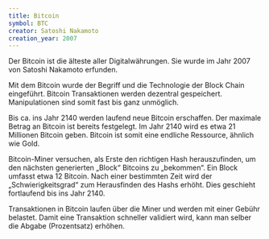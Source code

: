 ```yaml
---
title: Bitcoin
symbol: BTC
creator: Satoshi Nakamoto
creation_year: 2007
---
```

Der Bitcoin ist die älteste aller Digitalwährungen. Sie wurde im Jahr 2007 von Satoshi Nakamoto erfunden.

Mit dem Bitcoin wurde der Begriff und die Technologie der Block Chain eingeführt. Bitcoin Transaktionen werden dezentral gespeichert. Manipulationen sind somit fast bis ganz unmöglich.

Bis ca. ins Jahr 2140 werden laufend neue Bitcoin erschaffen. Der maximale Betrag an Bitcoin ist bereits festgelegt. Im Jahr 2140 wird es etwa 21 Millionen Bitcoin geben. Bitcoin ist somit eine endliche Ressource, ähnlich wie Gold.

Bitcoin-Miner versuchen, als Erste den richtigen Hash herauszufinden, um den nächsten generierten „Block“ Bitcoins zu „bekommen“. Ein Block umfasst etwa 12 Bitcoin. Nach einer bestimmten Zeit wird der „Schwierigkeitsgrad“ zum Herausfinden des Hashs erhöht. Dies geschieht fortlaufend bis ins Jahr 2140.

Transaktionen in Bitcoin laufen über die Miner und werden mit einer Gebühr belastet. Damit eine Transaktion schneller validiert wird, kann man selber die Abgabe (Prozentsatz) erhöhen.
